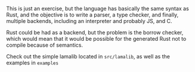 This is just an exercise, but the language has basically the same syntax as Rust, and the objective is to write a parser, a type checker, and finally, multiple backends, including an interpreter and probably JS, and C.

Rust could be had as a backend, but the problem is the borrow checker, which would mean that it would be possible for the generated Rust not to compile because of semantics.

Check out the simple lamalib located in `src/lamalib`, as well as the examples in `examples`